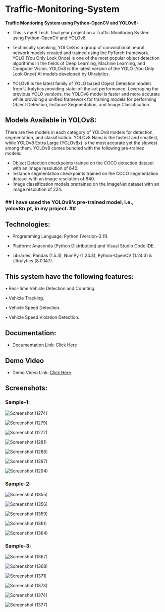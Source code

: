 <h1>Traffic-Monitoring-System</h1>


<strong>Traffic Monitoring System using Python-OpenCV and YOLOv8:</strong><br>
* This is my B.Tech. final year project on a Traffic Monitoring System using Python-OpenCV and YOLOv8.

* Technically speaking, YOLOv8 is a group of convolutional neural network models created and trained using the PyTorch framework. YOLO (You Only Look Once) is one of the most popular object detection algorithms in the fields of Deep Learning, Machine Learning, and Computer Vision. YOLOv8 is the latest version of the YOLO (You Only Look Once) AI models developed by Ultralytics.

* YOLOv8 is the latest family of YOLO based Object Detection models from Ultralytics providing state-of-the-art performance.
Leveraging the previous YOLO versions, the YOLOv8 model is faster and more accurate while providing a unified framework for training models for performing Object Detection, Instance Segmentation, and
Image Classification.

<h2>Models Available in YOLOv8:</h2>
There are five models in each category of YOLOv8 models for detection, segmentation, and classification. YOLOv8 Nano is the fastest and smallest, while YOLOv8 Extra Large (YOLOv8x) is the most accurate yet the slowest among them.
YOLOv8 comes bundled with the following pre-trained models:

* Object Detection checkpoints trained on the COCO detection dataset with an image resolution of 640.
* Instance segmentation checkpoints trained on the COCO segmentation dataset with an image resolution of 640.
* Image classification models pretrained on the ImageNet dataset with an image resolution of 224.

<h3> ## I have used the YOLOv8’s pre-trained model, i.e., yolov8n.pt, in my project. ## </h3>

<h2>Technologies:</h2>

*	Programming Language: Python (Version-3.11).

*	Platform: Anaconda (Python Distribution) and Visual Studio Code IDE.

* Libraries: Pandas (1.5.3), NumPy (1.24.3), Python-OpenCV (1.24.3) & Ultralytics (8.0.147).

<h2>This system have the following features:</h2>

•	Real-time Vehicle Detection and Counting.

•	Vehicle Tracking.

•	Vehicle Speed Detection.

•	Vehicle Speed Violation Detection.

<h2>Documentation:</h2>

* Documentation Link: [Click Here](https://drive.google.com/file/d/1OnMBLyIcwFJ2WiIa2JRrJ-qPFqqA2Qul/view?usp=sharing)

<h2>Demo Video</h2>

* Demo Video Link: [Click Here](https://drive.google.com/file/d/1pibNVjfgxzfX5xYqQ4UAhhIQe-CPZM9V/view?usp=sharing)

<h2>Screenshots:</h2>

<h3>Sample-1:</h3>

![Screenshot (1274)](https://github.com/DebajyotiTalukder2001/Traffic-Monitoring-System/assets/136104351/75a3a321-79f5-4ed7-87c5-5b1a45470298)



![Screenshot (1279)](https://github.com/DebajyotiTalukder2001/Traffic-Monitoring-System/assets/136104351/a23485c7-1b4e-4602-9176-fd62b7423dd3)


![Screenshot (1272)](https://github.com/DebajyotiTalukder2001/Traffic-Monitoring-System/assets/136104351/2d36c456-c31f-4010-87d5-868417e2423b)



![Screenshot (1281)](https://github.com/DebajyotiTalukder2001/Traffic-Monitoring-System/assets/136104351/339bf8bf-ba55-4b2c-be69-ad33ae803ea0)


![Screenshot (1286)](https://github.com/DebajyotiTalukder2001/Traffic-Monitoring-System/assets/136104351/3ae60b16-f27d-4254-ac2d-dde17804e77b)


![Screenshot (1287)](https://github.com/DebajyotiTalukder2001/Traffic-Monitoring-System/assets/136104351/ba7bc542-5786-46ce-bc36-70fba4b8918f)



![Screenshot (1294)](https://github.com/DebajyotiTalukder2001/Traffic-Monitoring-System/assets/136104351/b1b0c0da-b1af-4582-a9d1-21c26dd3aa42)



<h3>Sample-2:</h3>


![Screenshot (1355)](https://github.com/DebajyotiTalukder2001/Traffic-Monitoring-System/assets/136104351/f58df0e1-48a6-4b7a-8693-32aa7ad90d76)



![Screenshot (1356)](https://github.com/DebajyotiTalukder2001/Traffic-Monitoring-System/assets/136104351/68af63a8-d1ba-4e04-a223-60680a294e14)

![Screenshot (1359)](https://github.com/DebajyotiTalukder2001/Traffic-Monitoring-System/assets/136104351/9d8d3bdd-5cff-43e3-9967-66af9ee3f7db)



![Screenshot (1361)](https://github.com/DebajyotiTalukder2001/Traffic-Monitoring-System/assets/136104351/cc1fd1c9-8a84-4e8e-8c77-07fba9bec672)

![Screenshot (1364)](https://github.com/DebajyotiTalukder2001/Traffic-Monitoring-System/assets/136104351/1dfb761e-7134-4b4c-bb14-2b63de91f016)


<h3>Sample-3:</h3>

![Screenshot (1367)](https://github.com/DebajyotiTalukder2001/Traffic-Monitoring-System/assets/136104351/b5809880-5d1a-4d2e-87d6-2bc4c0613677)

![Screenshot (1368)](https://github.com/DebajyotiTalukder2001/Traffic-Monitoring-System/assets/136104351/9e474242-550a-43f6-b265-5b383e1b2e2c)



![Screenshot (1371)](https://github.com/DebajyotiTalukder2001/Traffic-Monitoring-System/assets/136104351/5c842562-044d-4808-a6a1-0736ee704766)

![Screenshot (1373)](https://github.com/DebajyotiTalukder2001/Traffic-Monitoring-System/assets/136104351/62250e42-0f94-467c-a9c5-3d86a1ad28ee)

![Screenshot (1374)](https://github.com/DebajyotiTalukder2001/Traffic-Monitoring-System/assets/136104351/a7ebb184-0245-4c85-84b6-d879be158e47)

![Screenshot (1377)](https://github.com/DebajyotiTalukder2001/Traffic-Monitoring-System/assets/136104351/d2d17ca8-6870-4749-a29b-5d6371378177)







